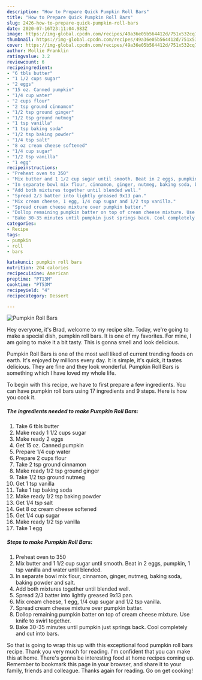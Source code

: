 ```yaml
---
description: "How to Prepare Quick Pumpkin Roll Bars"
title: "How to Prepare Quick Pumpkin Roll Bars"
slug: 2426-how-to-prepare-quick-pumpkin-roll-bars
date: 2020-07-16T23:11:04.983Z
image: https://img-global.cpcdn.com/recipes/49a36e05b564412d/751x532cq70/pumpkin-roll-bars-recipe-main-photo.jpg
thumbnail: https://img-global.cpcdn.com/recipes/49a36e05b564412d/751x532cq70/pumpkin-roll-bars-recipe-main-photo.jpg
cover: https://img-global.cpcdn.com/recipes/49a36e05b564412d/751x532cq70/pumpkin-roll-bars-recipe-main-photo.jpg
author: Mollie Franklin
ratingvalue: 3.2
reviewcount: 6
recipeingredient:
- "6 tbls butter"
- "1 1/2 cups sugar"
- "2 eggs"
- "15 oz. Canned pumpkin"
- "1/4 cup water"
- "2 cups flour"
- "2 tsp ground cinnamon"
- "1/2 tsp ground ginger"
- "1/2 tsp ground nutmeg"
- "1 tsp vanilla"
- "1 tsp baking soda"
- "1/2 tsp baking powder"
- "1/4 tsp salt"
- "8 oz cream cheese softened"
- "1/4 cup sugar"
- "1/2 tsp vanilla"
- "1 egg"
recipeinstructions:
- "Preheat oven to 350"
- "Mix butter and 1 1/2 cup sugar until smooth. Beat in 2 eggs, pumpkin, 1 tsp vanilla and water until blended."
- "In separate bowl mix flour, cinnamon, ginger, nutmeg, baking soda, baking powder and salt."
- "Add both mixtures together until blended well."
- "Spread 2/3 batter into lightly greased 9x13 pan."
- "Mix cream cheese, 1 egg, 1/4 cup sugar and 1/2 tsp vanilla."
- "Spread cream cheese mixture over pumpkin batter."
- "Dollop remaining pumpkin batter on top of cream cheese mixture. Use knife to swirl together."
- "Bake 30-35 minutes until pumpkin just springs back. Cool completely and cut into bars."
categories:
- Recipe
tags:
- pumpkin
- roll
- bars

katakunci: pumpkin roll bars 
nutrition: 204 calories
recipecuisine: American
preptime: "PT13M"
cooktime: "PT53M"
recipeyield: "4"
recipecategory: Dessert

---
```



![Pumpkin Roll Bars](https://img-global.cpcdn.com/recipes/49a36e05b564412d/751x532cq70/pumpkin-roll-bars-recipe-main-photo.jpg)

Hey everyone, it's Brad, welcome to my recipe site. Today, we're going to make a special dish, pumpkin roll bars. It is one of my favorites. For mine, I am going to make it a bit tasty. This is gonna smell and look delicious.

Pumpkin Roll Bars is one of the most well liked of current trending foods on earth. It's enjoyed by millions every day. It is simple, it's quick, it tastes delicious. They are fine and they look wonderful. Pumpkin Roll Bars is something which I have loved my whole life.




To begin with this recipe, we have to first prepare a few ingredients. You can have pumpkin roll bars using 17 ingredients and 9 steps. Here is how you cook it.

<!--inarticleads1-->

##### The ingredients needed to make Pumpkin Roll Bars:

1. Take 6 tbls butter
1. Make ready 1 1/2 cups sugar
1. Make ready 2 eggs
1. Get 15 oz. Canned pumpkin
1. Prepare 1/4 cup water
1. Prepare 2 cups flour
1. Take 2 tsp ground cinnamon
1. Make ready 1/2 tsp ground ginger
1. Take 1/2 tsp ground nutmeg
1. Get 1 tsp vanilla
1. Take 1 tsp baking soda
1. Make ready 1/2 tsp baking powder
1. Get 1/4 tsp salt
1. Get 8 oz cream cheese softened
1. Get 1/4 cup sugar
1. Make ready 1/2 tsp vanilla
1. Take 1 egg




<!--inarticleads2-->

##### Steps to make Pumpkin Roll Bars:

1. Preheat oven to 350
1. Mix butter and 1 1/2 cup sugar until smooth. Beat in 2 eggs, pumpkin, 1 tsp vanilla and water until blended.
1. In separate bowl mix flour, cinnamon, ginger, nutmeg, baking soda, baking powder and salt.
1. Add both mixtures together until blended well.
1. Spread 2/3 batter into lightly greased 9x13 pan.
1. Mix cream cheese, 1 egg, 1/4 cup sugar and 1/2 tsp vanilla.
1. Spread cream cheese mixture over pumpkin batter.
1. Dollop remaining pumpkin batter on top of cream cheese mixture. Use knife to swirl together.
1. Bake 30-35 minutes until pumpkin just springs back. Cool completely and cut into bars.




So that is going to wrap this up with this exceptional food pumpkin roll bars recipe. Thank you very much for reading. I'm confident that you can make this at home. There's gonna be interesting food at home recipes coming up. Remember to bookmark this page in your browser, and share it to your family, friends and colleague. Thanks again for reading. Go on get cooking!
